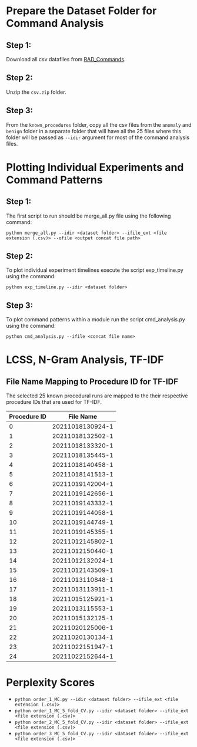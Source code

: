 # Prepare the Dataset Folder for Command Analysis

## Step 1:
Download all csv datafiles from [RAD_Commands](../dataset/RAD_Commands/csv.zip). 

## Step 2:
Unzip the `csv.zip` folder. 

## Step 3:
From the `known_procedures` folder, copy all the csv files from the `anomaly` and `benign` folder in a separate folder that will have all the 25 files where this folder will be passed as `--idir` argument for most of the command analysis files. 


# Plotting Individual Experiments and Command Patterns

## Step 1:
The first script to run should be merge_all.py file using the following command:

 `python merge_all.py --idir <dataset folder> --ifile_ext <file extension (.csv)> --ofile <output concat file path>`
 
 ## Step 2:
To plot individual experiment timelines execute the script exp_timeline.py using the command:

`python exp_timeline.py --idir <dataset folder>`

## Step 3:
To plot command patterns within a module run the script cmd_analysis.py using the command:

`python cmd_analysis.py --ifile <concat file name>`

# LCSS, N-Gram Analysis, TF-IDF




## File Name Mapping to Procedure ID for TF-IDF
The selected 25 known procedural runs are mapped to the their respective procedure IDs that are used for TF-IDF.

| Procedure ID | File Name        |
|--------------|------------------|
| 0            | 20211018130924-1 |
| 1            | 20211018132502-1 |
| 2            | 20211018133320-1 |
| 3            | 20211018135445-1 |
| 4            | 20211018140458-1 |
| 5            | 20211018141513-1 |
| 6            | 20211019142004-1 |
| 7            | 20211019142656-1 |
| 8            | 20211019143332-1 |
| 9            | 20211019144058-1 |
| 10           | 20211019144749-1 |
| 11           | 20211019145355-1 |
| 12           | 20211012145802-1 |
| 13           | 20211012150440-1 |
| 14           | 20211012132024-1 |
| 15           | 20211012143509-1 |
| 16           | 20211013110848-1 |
| 17           | 20211013113911-1 |
| 18           | 20211015125921-1 |
| 19           | 20211013115553-1 |
| 20           | 20211015132125-1 |
| 21           | 20211020125006-1 |
| 22           | 20211020130134-1 |
| 23           | 20211022151947-1 |
| 24           | 20211022152644-1 |


# Perplexity Scores

* `python order_1_MC.py --idir <dataset folder> --ifile_ext <file extension (.csv)>`
* `python order_1_MC_5_fold_CV.py --idir <dataset folder> --ifile_ext <file extension (.csv)>`
* `python order_2_MC_5_fold_CV.py --idir <dataset folder> --ifile_ext <file extension (.csv)>`
* `python order_3_MC_5_fold_CV.py --idir <dataset folder> --ifile_ext <file extension (.csv)>`
